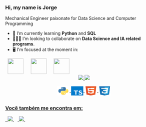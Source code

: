 ### Hi, my name is Jorge
Mechanical Engineer paixonate for Data Science and Computer Programming



- 🌱 I’m currently learning **Python** and **SQL**
- 👨🏾‍💻 I’m looking to collaborate on **Data Science and IA related programs**.
- 🖥️ I'm focused at the moment in:

<div displa="inline">
&nbsp;&nbsp;<img width='50' height='50' src="https://cdn.jsdelivr.net/gh/devicons/devicon/icons/python/python-original-wordmark.svg" /> &nbsp;&nbsp;
&nbsp;&nbsp;<img width='50' height='50' src="https://cdn.jsdelivr.net/gh/devicons/devicon/icons/mysql/mysql-original-wordmark.svg" /> &nbsp;&nbsp;
&nbsp;&nbsp;<img width='50' height='50' src="https://cdn.jsdelivr.net/gh/devicons/devicon/icons/r/r-original.svg" /> &nbsp;&nbsp;
          
</div>

<div align="center">
<a href="https://linktr.ee/jorgemdj">
  <img height="180em" src="https://github-readme-stats.vercel.app/api?username=jorgemdj&show_icons=true&theme=dark"/>
  <img height="180em" src="https://github-readme-stats.vercel.app/api/top-langs/?username=jorgemdj&layout=compact&langs_count=7&theme=dark"/>
</div>
 
<div style="display: inline_block" align="center"><br>
  <img align="center" alt="Jorge-Python" height="30" width="40" src="https://raw.githubusercontent.com/devicons/devicon/master/icons/python/python-original.svg">
  <img align="center" alt="Jorge-Ts" height="30" width="40" src="https://raw.githubusercontent.com/devicons/devicon/master/icons/typescript/typescript-plain.svg">
  <img align="center" alt="Jorge-HTML" height="30" width="40" src="https://raw.githubusercontent.com/devicons/devicon/master/icons/html5/html5-original.svg">
  <img align="center" alt="Jorge-CSS" height="30" width="40" src="https://raw.githubusercontent.com/devicons/devicon/master/icons/css3/css3-original.svg">
</div>

## 


### Você também me encontra em:
&nbsp;<a href="https://www.linkedin.com/in/jorge-manoel/">
  <img src="https://img.shields.io/badge/linkedin-%230077B5.svg?style=for-the-badge&logo=linkedin&logoColor=white">
</a>&nbsp;
&nbsp;<a href="https://www.instagram.com/jorgedrumondjr/">
  <img src="https://img.shields.io/badge/Instagram-%23E4405F.svg?style=for-the-badge&logo=Instagram&logoColor=white">
</a>&nbsp;
